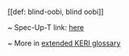 [[def: blind-oobi, blind oobi]]

~ Spec-Up-T link: <a href='https://weboftrust.github.io/WOT-terms/docs/glossary/blind-oobi'>here</a>

~ More in <a href="https://weboftrust.github.io/WOT-terms/docs/glossary/blind-oobi">extended KERI glossary</a>
